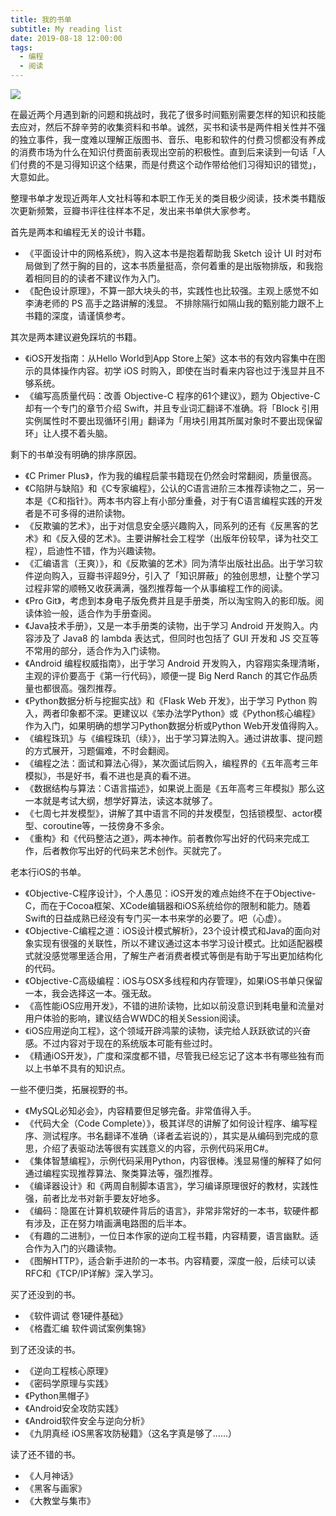 ```yaml
---
title: 我的书单
subtitle: My reading list
date: 2019-08-18 12:00:00
tags:
  - 编程
  - 阅读
---
```


![](http://pwj4lonpu.bkt.clouddn.com/bookshelf.jpg)

在最近两个月遇到新的问题和挑战时，我花了很多时间甄别需要怎样的知识和技能去应对，然后不辞辛劳的收集资料和书单。诚然，买书和读书是两件相关性并不强的独立事件，我一度难以理解正版图书、音乐、电影和软件的付费习惯都没有养成的消费市场为什么在知识付费面前表现出空前的积极性。直到后来读到一句话「人们付费的不是习得知识这个结果，而是付费这个动作带给他们习得知识的错觉」，大意如此。

整理书单才发现近两年人文社科等和本职工作无关的类目极少阅读，技术类书籍版次更新频繁，豆瓣书评往往样本不足，发出来书单供大家参考。

首先是两本和编程无关的设计书籍。
- 《平面设计中的网格系统》，购入这本书是抱着帮助我 Sketch 设计 UI 时对布局做到了然于胸的目的，这本书质量挺高，奈何着重的是出版物排版，和我抱着相同目的的读者不建议作为入门。
- 《配色设计原理》，不算一部大块头的书，实践性也比较强。主观上感觉不如李涛老师的 PS 高手之路讲解的浅显。
不排除隔行如隔山我的甄别能力跟不上书籍的深度，请谨慎参考。

其次是两本建议避免踩坑的书籍。
- 《iOS开发指南：从Hello World到App Store上架》这本书的有效内容集中在图示的具体操作内容。初学 iOS 时购入，即使在当时看来内容也过于浅显并且不够系统。
- 《编写高质量代码：改善 Objective-C 程序的61个建议》，题为 Objective-C 却有一个专门的章节介绍 Swift，并且专业词汇翻译不准确。将「Block 引用实例属性时不要出现循环引用」翻译为「用块引用其所属对象时不要出现保留环」让人摸不着头脑。


剩下的书单没有明确的排序原因。
- 《C Primer Plus》，作为我的编程启蒙书籍现在仍然会时常翻阅，质量很高。
- 《C陷阱与缺陷》和《C专家编程》，公认的C语言进阶三本推荐读物之二，另一本是《C和指针》。两本书内容上有小部分重叠，对于有C语言编程实践的开发者是不可多得的进阶读物。
- 《反欺骗的艺术》，出于对信息安全感兴趣购入，同系列的还有《反黑客的艺术》和《反入侵的艺术》。主要讲解社会工程学（出版年份较早，译为社交工程），启迪性不错，作为兴趣读物。
- 《汇编语言（王爽）》，和《反欺骗的艺术》同为清华出版社出品。出于学习软件逆向购入，豆瓣书评超9分，引入了「知识屏蔽」的独创思想，让整个学习过程非常的顺畅又收获满满，强烈推荐每一个从事编程工作的阅读。
- 《Pro Git》，考虑到本身电子版免费并且是手册类，所以淘宝购入的影印版。阅读体验一般，适合作为手册查阅。
- 《Java技术手册》，又是一本手册类的读物，出于学习 Android 开发购入。内容涉及了 Java8 的 lambda 表达式，但同时也包括了 GUI 开发和 JS 交互等不常用的部分，适合作为入门读物。
- 《Android 编程权威指南》，出于学习 Android 开发购入，内容翔实条理清晰，主观的评价要高于《第一行代码》，顺便一提 Big Nerd Ranch 的其它作品质量也都很高。强烈推荐。
- 《Python数据分析与挖掘实战》和《Flask Web 开发》，出于学习 Python 购入，两者印象都不深。更建议以《笨办法学Python》或《Python核心编程》作为入门，如果明确的想学习Python数据分析或Python Web开发值得购入。
- 《编程珠玑》与《编程珠玑（续）》，出于学习算法购入。通过讲故事、提问题的方式展开，习题偏难，不时会翻阅。
- 《编程之法：面试和算法心得》，某次面试后购入，编程界的《五年高考三年模拟》，书是好书，看不进也是真的看不进。
- 《数据结构与算法：C语言描述》，如果说上面是《五年高考三年模拟》那么这一本就是考试大纲，想学好算法，读这本就够了。
- 《七周七并发模型》，讲解了其中语言不同的并发模型，包括锁模型、actor模型、coroutine等，一技傍身不多余。
- 《重构》和《代码整洁之道》，两本神作。前者教你写出好的代码来完成工作，后者教你写出好的代码来艺术创作。买就完了。


老本行iOS的书单。

- 《Objective-C程序设计》，个人愚见：iOS开发的难点始终不在于Objective-C，而在于Cocoa框架、XCode编辑器和iOS系统给你的限制和能力。随着Swift的日益成熟已经没有专门买一本书来学的必要了。吧（心虚）。
- 《Objective-C编程之道：iOS设计模式解析》，23个设计模式和Java的面向对象实现有很强的关联性，所以不建议通过这本书学习设计模式。比如适配器模式就没感觉哪里适合用，了解生产者消费者模式等倒是有助于写出更加结构化的代码。
- 《Objective-C高级编程：iOS与OSX多线程和内存管理》，如果iOS书单只保留一本，我会选择这一本。强无敌。
- 《高性能iOS应用开发》，不错的进阶读物，比如以前没意识到耗电量和流量对用户体验的影响，建议结合WWDC的相关Session阅读。
- 《iOS应用逆向工程》，这个领域开辟鸿蒙的读物，读完给人跃跃欲试的兴奋感。不过内容对于现在的系统版本可能有些过时。
- 《精通iOS开发》，广度和深度都不错，尽管我已经忘记了这本书有哪些独有而以上书单不具有的知识点。


一些不便归类，拓展视野的书。

- 《MySQL必知必会》，内容精要但足够完备。非常值得入手。
- 《代码大全（Code Complete）》，极其详尽的讲解了如何设计程序、编写程序、测试程序。书名翻译不准确（译者孟岩说的），其实是从编码到完成的意思，介绍了表驱动法等很有实践意义的内容，示例代码采用C#。
- 《集体智慧编程》，示例代码采用Python，内容很棒。浅显易懂的解释了如何通过编程实现推荐算法、聚类算法等，强烈推荐。
- 《编译器设计》和《两周自制脚本语言》，学习编译原理很好的教材，实践性强，前者比龙书对新手要友好地多。
- 《编码：隐匿在计算机软硬件背后的语言》，非常非常好的一本书，软硬件都有涉及，正在努力啃画满电路图的后半本。
- 《有趣的二进制》，一位日本作家的逆向工程书籍，内容精要，语言幽默。适合作为入门的兴趣读物。
- 《图解HTTP》，适合新手进阶的一本书。内容精要，深度一般，后续可以读RFC和《TCP/IP详解》深入学习。


买了还没到的书。

- 《软件调试 卷1硬件基础》
- 《格蠹汇编 软件调试案例集锦》

到了还没读的书。

- 《逆向工程核心原理》
- 《密码学原理与实践》
- 《Python黑帽子》
- 《Android安全攻防实践》
- 《Android软件安全与逆向分析》
- 《九阴真经 iOS黑客攻防秘籍》（这名字真是够了……）

读了还不错的书。

- 《人月神话》
- 《黑客与画家》
- 《大教堂与集市》
